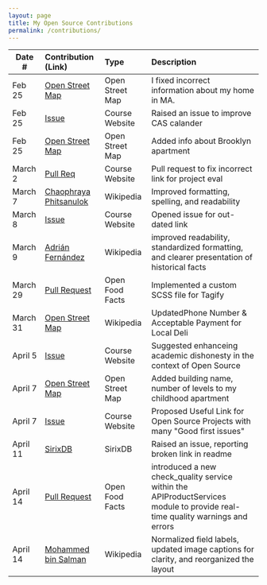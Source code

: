 ```yaml
---
layout: page
title: My Open Source Contributions
permalink: /contributions/
---
```


<!--
Type of the contribution should be "Wikipedia edit", "OpenStreet Map feature", "Documentation", "Course website", "Blog",
"Browser Add-on", etc.

The description should include a brief summary of what you did.

The link should bring us to a public page that shows your contribution. 

Replace the first row with your own contribution. 

-->





| Date #       | Contribution (Link)  | Type  | Description |
|---|:---|:---|:---|
| Feb 25   | [Open Street Map](https://www.openstreetmap.org/changeset/147902000)    |  Open Street Map   |  I fixed incorrect information about my home in MA.  |
| Feb 25   | [Issue](https://github.com/joannakl/ossd/issues/94)    |  Course Website |   Raised an issue to improve CAS calander    |
| Feb 25   | [Open Street Map](https://www.openstreetmap.org/changeset/147902972#map=19/40.69324/-73.98215)   | Open Street Map  | Added info about Brooklyn apartment   |
| March 2  | [Pull Req](https://github.com/joannakl/ossd/pull/103)   | Course Website  | Pull request to fix incorrect link for project eval |
| March 7  | [Chaophraya Phitsanulok](https://en.wikipedia.org/w/index.php?title=Chaophraya_Phitsanulok&oldid=prev&diff=1212416761)   | Wikipedia  | Improved formatting, spelling, and readability |
| March 8  | [Issue](https://github.com/joannakl/ossd/issues/105)| Course Website  | Opened issue for out-dated link|
| March 9  | [Adrián Fernández](https://en.wikipedia.org/w/index.php?title=Adri%C3%A1n_Fern%C3%A1ndez&diff=prev&oldid=1212829765)| Wikipedia  |  improved readability, standardized formatting, and clearer presentation of historical facts |
| March 29  | [Pull Request](https://github.com/openfoodfacts/openfoodfacts-server/pull/10063)| Open Food Facts  | Implemented a custom SCSS file for Tagify |
| March 31  | [Open Street Map](https://www.openstreetmap.org/changeset/149401877#map=19/40.69345/-73.98140)| Wikipedia  |  UpdatedPhone Number & Acceptable Payment for Local Deli|
| April 5 | [Issue](https://github.com/joannakl/ossd/issues/109)| Course Website  |  Suggested enhanceing academic dishonesty in the context of Open Source |
| April 7 | [Open Street Map](https://www.openstreetmap.org/edit#map=19/42.31261/-71.10463)| Open Street Map | Added building name, number of levels to my childhood apartment |
| April 7 | [Issue](https://github.com/joannakl/ossd/issues/112)| Course Website  |  Proposed Useful Link for Open Source Projects with many "Good first issues"|
| April 11 | [SirixDB](https://github.com/sirixdb/sirix/issues/713)| SirixDB  |  Raised an issue, reporting broken link in readme|
| April 14 | [Pull Request](https://github.com/openfoodfacts/openfoodfacts-server/pull/10129)| Open Food Facts  | introduced a new check_quality service within the APIProductServices module to provide real-time quality warnings and errors|
| April 14 | [Mohammed bin Salman](https://en.wikipedia.org/w/index.php?title=Mohammed_bin_Salman&diff=prev&oldid=1218930397)| Wikipedia  | Normalized field labels, updated image captions for clarity, and reorganized the layout |


